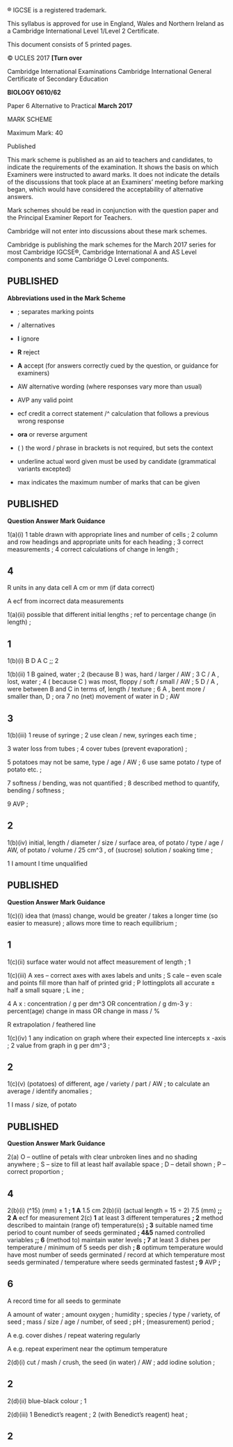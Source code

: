 ® IGCSE is a registered trademark. 

 This syllabus is approved for use in England, Wales and Northern Ireland as a Cambridge International Level 1/Level 2 Certificate. 

 This document consists of 5 printed pages. 

© UCLES 2017 **[Turn over** 

 Cambridge International Examinations Cambridge International General Certificate of Secondary Education 

**BIOLOGY 0610/62** 

Paper 6 Alternative to Practical **March 2017** 

MARK SCHEME 

Maximum Mark: 40 

 Published 

This mark scheme is published as an aid to teachers and candidates, to indicate the requirements of the examination. It shows the basis on which Examiners were instructed to award marks. It does not indicate the details of the discussions that took place at an Examiners’ meeting before marking began, which would have considered the acceptability of alternative answers. 

Mark schemes should be read in conjunction with the question paper and the Principal Examiner Report for Teachers. 

Cambridge will not enter into discussions about these mark schemes. 

Cambridge is publishing the mark schemes for the March 2017 series for most Cambridge IGCSE®, Cambridge International A and AS Level components and some Cambridge O Level components. 


## PUBLISHED 

**Abbreviations used in the Mark Scheme** 

- ; separates marking points 

- / alternatives 

- **I** ignore 

- **R** reject 

- **A** accept (for answers correctly cued by the question, or guidance for examiners) 

- AW alternative wording (where responses vary more than usual) 

- AVP any valid point 

- ecf credit a correct statement /^ calculation that follows a previous wrong response 

- **ora** or reverse argument 

- ( ) the word / phrase in brackets is not required, but sets the context 

- underline actual word given must be used by candidate (grammatical variants excepted) 

- max indicates the maximum number of marks that can be given 


## PUBLISHED 

**Question Answer Mark Guidance** 

 1(a)(i) 1 table drawn with appropriate lines and number of cells ; 2 column and row headings and appropriate units for each heading ; 3 correct measurements ; 4 correct calculations of change in length ; 

## 4 

 R units in any data cell A cm or mm (if data correct) 

 A ecf from incorrect data measurements 

 1(a)(ii) possible that different initial lengths ; ref to percentage change (in length) ; 

## 1 

 1(b)(i) B D A C ;; 2 

 1(b)(ii) 1 B gained, water ; 2 (because B ) was, hard / larger / AW ; 3 C / A , lost, water ; 4 ( because C ) was most, floppy / soft / small / AW ; 5 D / A , were between B and C in terms of, length / texture ; 6 A , bent more / smaller than, D ; ora 7 no (net) movement of water in D ; AW 

## 3 

 1(b)(iii) 1 reuse of syringe ; 2 use clean / new, syringes each time ; 

 3 water loss from tubes ; 4 cover tubes (prevent evaporation) ; 

 5 potatoes may not be same, type / age / AW ; 6 use same potato / type of potato etc. ; 

 7 softness / bending, was not quantified ; 8 described method to quantify, bending / softness ; 

 9 AVP ; 

## 2 

 1(b)(iv) initial, length / diameter / size / surface area, of potato / type / age / AW, of potato / volume / 25 cm^3 , of (sucrose) solution / soaking time ; 

 1 I amount I time unqualified 


## PUBLISHED 

**Question Answer Mark Guidance** 

 1(c)(i) idea that (mass) change, would be greater / takes a longer time (so easier to measure) ; allows more time to reach equilibrium ; 

## 1 

 1(c)(ii) surface water would not affect measurement of length ; 1 

 1(c)(iii) A xes – correct axes with axes labels and units ; S cale – even scale and points fill more than half of printed grid ; P lottingplots all accurate ± half a small square ; L ine ; 

 4 A x : concentration / g per dm^3 OR concentration / g dm-3 y : percent(age) change in mass OR change in mass / % 

 R extrapolation / feathered line 

 1(c)(iv) 1 any indication on graph where their expected line intercepts x -axis ; 2 value from graph in g per dm^3 ; 

## 2 

 1(c)(v) (potatoes) of different, age / variety / part / AW ; to calculate an average / identify anomalies ; 

 1 I mass / size, of potato 


## PUBLISHED 

**Question Answer Mark Guidance** 

 2(a) O – outline of petals with clear unbroken lines and no shading anywhere ; S – size to fill at least half available space ; D – detail shown ; P – correct proportion ; 

## 4 

2(b)(i) (^15) (mm) ± 1 **; 1 A** 1.5 cm 2(b)(ii) (actual length = 15 ÷ 2) 7.5 (mm) **;; 2 A** ecf for measurement 2(c) **1** at least 3 different temperatures **; 2** method described to maintain (range of) temperature(s) **; 3** suitable named time period to count number of seeds germinated **; 4&5** named controlled variables **;; 6** (method to) maintain water levels **; 7** at least 3 dishes per temperature / minimum of 5 seeds per dish **; 8** optimum temperature would have most number of seeds germinated / record at which temperature most seeds germinated / temperature where seeds germinated fastest **; 9** AVP **;** 

## 6 

 A record time for all seeds to germinate 

 A amount of water ; amount oxygen ; humidity ; species / type / variety, of seed ; mass / size / age / number, of seed ; pH ; (measurement) period ; 

 A e.g. cover dishes / repeat watering regularly 

 A e.g. repeat experiment near the optimum temperature 

 2(d)(i) cut / mash / crush, the seed (in water) / AW ; add iodine solution ; 

## 2 

 2(d)(ii) blue-black colour ; 1 

 2(d)(iii) 1 Benedict’s reagent ; 2 (with Benedict’s reagent) heat ; 

## 2 


